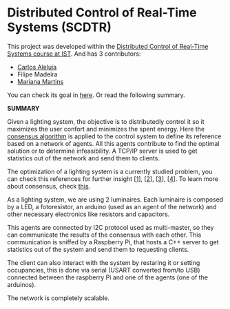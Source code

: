 #  Distributed Control of Real-Time Systems (SCDTR)

This project was developed within the [Distributed Control of Real-Time Systems course at IST](https://fenix.tecnico.ulisboa.pt/cursos/meec/disciplina-curricular/1529008375879). And has 3 contributors:
  
  - [Carlos Aleluia](https://www.linkedin.com/in/carlos-aleluia-tavares-ba2426150/)
  - Filipe Madeira
  - [Mariana Martins](http://web.ist.utl.pt/ist180856/)



You can check its goal in [here](https://github.com/Mrrvm/SCDTR/blob/master/project_goal.pdf). Or read the following summary.

**SUMMARY**

Given a lighting system, the objective is to distributedly control it so it maximizes the user confort and minimizes the spent energy. Here the [consensus algorithm](https://github.com/Mrrvm/SCDTR/blob/master/papers/consensus.pdf) is applied to the control system to define its reference based on a network of agents. All this agents contribute to find the optimal solution or to determine infeasibility. A TCP/IP server is used to get statistics out of the network and send them to clients.

The optimization of a lighting system is a currently studied problem, you can check this references for further insight [[1]], [[2]], [[3]], [[4]]. To learn more about consensus, check [this](https://web.stanford.edu/~boyd/papers/pdf/admm_distr_stats.pdf).

As a lighting system, we are using 2 luminaires. Each luminaire is composed by a LED, a fotoresistor, an arduino (used as an agent of the network) and other necessary electronics like resistors and capacitors.

This agents are connected by I2C protocol used as multi-master, so they can communicate the results of the consensus with each other. 
This communication is sniffed by a Raspberry Pi, that hosts a C++ server to get statistics out of the system and send them to requesting clients. 

The client can also interact with the system by restaring it or setting occupancies, this is done via serial (USART converted from/to USB) connected between the raspberry Pi and one of the agents (one of the arduinos).

The network is completely scalable.

[1]: https://fenix.tecnico.ulisboa.pt/downloadFile/3779579952577/DistributedIlluminationControlWithLocalSensing.pdf
[2]: https://pure.tue.nl/ws/files/3799294/774336.pdf
[3]: https://fenix.tecnico.ulisboa.pt/downloadFile/3779579952576/1-s2.0-S0378778810004597-main.pdf
[4]: http://journals.sagepub.com/doi/abs/10.1177/1477153510374703
